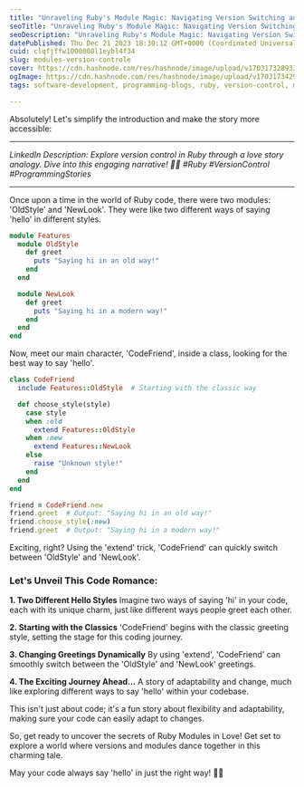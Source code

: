 ```yaml
---
title: "Unraveling Ruby's Module Magic: Navigating Version Switching and Unveiling the Power of 'Include' & 'Extend"
seoTitle: "Unraveling Ruby's Module Magic: Navigating Version Switching and Unvei"
seoDescription: "Unraveling Ruby's Module Magic: Navigating Version Switching and Unveiling the Power of 'Include' & 'Extend"
datePublished: Thu Dec 21 2023 18:30:12 GMT+0000 (Coordinated Universal Time)
cuid: clqfjffw1000008l1eybl4f34
slug: modules-version-controle
cover: https://cdn.hashnode.com/res/hashnode/image/upload/v1703173289336/3bbc01ec-dd98-40da-8f8d-356368294ae6.jpeg
ogImage: https://cdn.hashnode.com/res/hashnode/image/upload/v1703173429266/3ecebe85-b6c4-4af5-b604-045b6c41505b.jpeg
tags: software-development, programming-blogs, ruby, version-control, modules, rubyonrails, software-engineering, programming-languages, techstories, codenewbies, programming-tips, softwareromance, codinglovestory

---
```


Absolutely! Let's simplify the introduction and make the story more accessible:

---

*LinkedIn Description: Explore version control in Ruby through a love story analogy. Dive into this engaging narrative! 💖📝 #Ruby #VersionControl #ProgrammingStories*

---

Once upon a time in the world of Ruby code, there were two modules: 'OldStyle' and 'NewLook'. They were like two different ways of saying 'hello' in different styles.

```ruby
module Features
  module OldStyle
    def greet
      puts "Saying hi in an old way!"
    end
  end

  module NewLook
    def greet
      puts "Saying hi in a modern way!"
    end
  end
end
```

Now, meet our main character, 'CodeFriend', inside a class, looking for the best way to say 'hello'.

```ruby
class CodeFriend
  include Features::OldStyle  # Starting with the classic way

  def choose_style(style)
    case style
    when :old
      extend Features::OldStyle
    when :new
      extend Features::NewLook
    else
      raise "Unknown style!"
    end
  end
end

friend = CodeFriend.new
friend.greet  # Output: "Saying hi in an old way!"
friend.choose_style(:new)
friend.greet  # Output: "Saying hi in a modern way!"
```

Exciting, right? Using the 'extend' trick, 'CodeFriend' can quickly switch between 'OldStyle' and 'NewLook'.

### Let's Unveil This Code Romance:

**1\. Two Different Hello Styles** Imagine two ways of saying 'hi' in your code, each with its unique charm, just like different ways people greet each other.

**2\. Starting with the Classics** 'CodeFriend' begins with the classic greeting style, setting the stage for this coding journey.

**3\. Changing Greetings Dynamically** By using 'extend', 'CodeFriend' can smoothly switch between the 'OldStyle' and 'NewLook' greetings.

**4\. The Exciting Journey Ahead...** A story of adaptability and change, much like exploring different ways to say 'hello' within your codebase.

This isn't just about code; it's a fun story about flexibility and adaptability, making sure your code can easily adapt to changes.

So, get ready to uncover the secrets of Ruby Modules in Love! Get set to explore a world where versions and modules dance together in this charming tale.

May your code always say 'hello' in just the right way! 💖✨